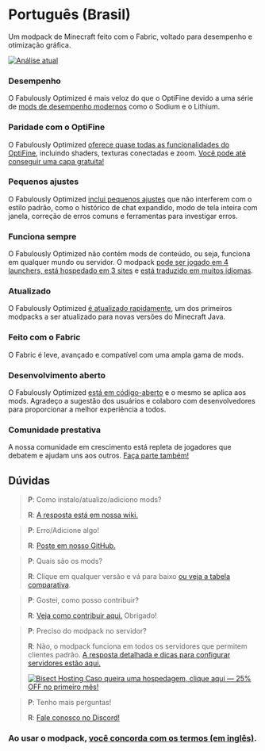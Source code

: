 # Português (Brasil)

Um modpack de Minecraft feito com o Fabric, voltado para desempenho e otimização gráfica.

[![Análise atual](https://img.youtube.com/vi/bb8G9X5Q_4I/hqdefault.jpg)](https://www.youtube.com/watch?v=bb8G9X5Q_4I)

### Desempenho

O Fabulously Optimized é mais veloz do que o OptiFine devido a uma série de [mods de desempenho modernos][1] como o Sodium e o Lithium.

### Paridade com o OptiFine

O Fabulously Optimized [oferece quase todas as funcionalidades do OptiFine][2], incluindo shaders, texturas conectadas e zoom. [Você pode até conseguir uma capa gratuita!][3]

### Pequenos ajustes

O Fabulously Optimized [inclui pequenos ajustes][4] que não interferem com o estilo padrão, como o histórico de chat expandido, modo de tela inteira com janela, correção de erros comuns e ferramentas para investigar erros.

### Funciona sempre

O Fabulously Optimized não contém mods de conteúdo, ou seja, funciona em qualquer mundo ou servidor. O modpack [pode ser jogado em 4 launchers, está hospedado em 3 sites][6] e [está traduzido em muitos idiomas][7].

### Atualizado

O Fabulously Optimized [é atualizado rapidamente][5], um dos primeiros modpacks a ser atualizado para novas versões do Minecraft Java.

### Feito com o Fabric

O Fabric é leve, avançado e compatível com uma ampla gama de mods.

### Desenvolvimento aberto

O Fabulously Optimized [está em código-aberto][8] e o mesmo se aplica aos mods. Agradeço a sugestão dos usuários e colaboro com desenvolvedores para proporcionar a melhor experiência a todos.

### Comunidade prestativa

A nossa comunidade em crescimento está repleta de jogadores que debatem e ajudam uns aos outros. [Faça parte também!][10]

## Dúvidas

> **P**: Como instalo/atualizo/adiciono mods?
> 
> **R**: [A resposta está em nossa wiki.][11]


> **P**: Erro/Adicione algo!
> 
> **R**: [Poste em nosso GitHub.][8]


> **P**: Quais são os mods?
> 
> **R**: Clique em qualquer versão e vá para baixo [ou veja a tabela comparativa][12].


> **P**: Gostei, como posso contribuir?
> 
> **R**: [Veja como contribuir aqui.][16] Obrigado!


> **P**: Preciso do modpack no servidor?
> 
> **R**: Não, o modpack funciona em todos os servidores que permitem clientes padrão. [A resposta detalhada e dicas para configurar servidores estão aqui.][13]
> 
> [![Bisect Hosting](https://i.ibb.co/gr9mSxW/image.png) Caso queira uma hospedagem, clique aqui — 25% OFF no primeiro mês!][14]


> **P**: Tenho mais perguntas!
> 
> **R**: [Fale conosco no Discord!][10]

### Ao usar o modpack, [você concorda com os termos (em inglês)][15].

[1]: https://github.com/Fabulously-Optimized/fabulously-optimized/blob/main/INCLUDED-MODS.md#smooth
[2]: https://fabulously-optimized.gitbook.io/modpack/readme/give-up-optifine
[3]: https://fabulously-optimized.gitbook.io/modpack/readme/free-cape
[4]: https://github.com/Fabulously-Optimized/fabulously-optimized/blob/main/INCLUDED-MODS.md#functional
[5]: https://github.com/Fabulously-Optimized/fabulously-optimized/blob/main/CHANGELOG.md
[6]: https://github.com/Fabulously-Optimized/fabulously-optimized#downloads
[7]: https://fabulously-optimized.gitbook.io/modpack/readme/language-support
[8]: https://github.com/Fabulously-Optimized/fabulously-optimized
[8]: https://github.com/Fabulously-Optimized/fabulously-optimized
[10]: https://fabulously-optimized.github.io/discord
[10]: https://fabulously-optimized.github.io/discord
[11]: https://fabulously-optimized.gitbook.io/modpack/
[12]: https://github.com/Fabulously-Optimized/fabulously-optimized/blob/main/INCLUDED-MODS.md
[13]: https://fabulously-optimized.gitbook.io/modpack/readme/server-setup
[14]: https://www.bisecthosting.com/clients/aff.php?aff=2604
[15]: https://github.com/Fabulously-Optimized/fabulously-optimized#disclaimers
[16]: https://github.com/Fabulously-Optimized/fabulously-optimized/blob/main/CONTRIBUTING.md
